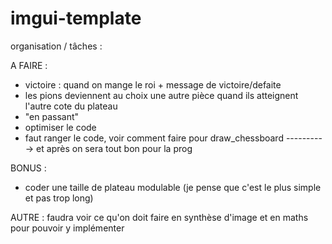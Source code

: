 # imgui-template

organisation / tâches : 

A FAIRE :
- victoire : quand on mange le roi + message de victoire/defaite
- les pions deviennent au choix une autre pièce quand ils atteignent l'autre cote du plateau 
- "en passant"
- optimiser le code
- faut ranger le code, voir comment faire pour draw_chessboard
----------> et après on sera tout bon pour la prog

BONUS : 
- coder une taille de plateau modulable (je pense que c'est le plus simple et pas trop long)

AUTRE : 
faudra voir ce qu'on doit faire en synthèse d'image et en maths pour pouvoir y implémenter